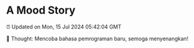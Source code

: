 # A Mood Story

⏰ Updated on Mon, 15 Jul 2024 05:42:04 GMT

💭 Thought: Mencoba bahasa pemrograman baru, semoga menyenangkan!

